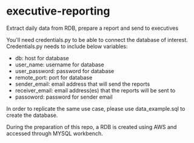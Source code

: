 # executive-reporting
Extract daily data from RDB, prepare a report and send to executives

You'll need credentials.py to be able to connect the database of interest. Credentials.py needs to include below variables:
* db: host for database
* user_name: username for database
* user_password: password for database
* remote_port: port for database
* sender_email: email address that will send the reports
* receiver_email: email address(es) that the reports will be sent to
* passoword: password for sender email

In order to replicate the same use case, please use data_example.sql to create the database. 

During the preparation of this repo, a RDB is created using AWS and accessed through MYSQL workbench.
